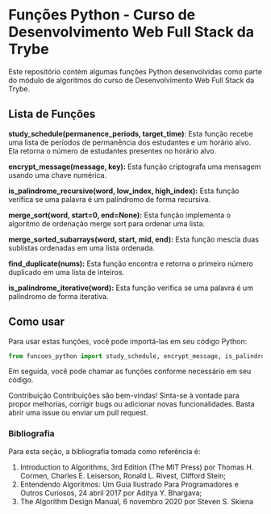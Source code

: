 # Funções Python - Curso de Desenvolvimento Web Full Stack da Trybe
Este repositório contém algumas funções Python desenvolvidas como parte do módulo de algoritmos do curso de Desenvolvimento Web Full Stack da Trybe.

## Lista de Funções
**study_schedule(permanence_periods, target_time)**: Esta função recebe uma lista de períodos de permanência dos estudantes e um horário alvo. Ela retorna o número de estudantes presentes no horário alvo.

**encrypt_message(message, key):** Esta função criptografa uma mensagem usando uma chave numérica.

**is_palindrome_recursive(word, low_index, high_index):** Esta função verifica se uma palavra é um palíndromo de forma recursiva.

**merge_sort(word, start=0, end=None):** Esta função implementa o algoritmo de ordenação merge sort para ordenar uma lista.

**merge_sorted_subarrays(word, start, mid, end):** Esta função mescla duas sublistas ordenadas em uma lista ordenada.

**find_duplicate(nums):** Esta função encontra e retorna o primeiro número duplicado em uma lista de inteiros.

**is_palindrome_iterative(word):** Esta função verifica se uma palavra é um palíndromo de forma iterativa.

## Como usar

Para usar estas funções, você pode importá-las em seu código Python:

```python
from funcoes_python import study_schedule, encrypt_message, is_palindrome_recursive, merge_sort, merge_sorted_subarrays, find_duplicate, is_palindrome_iterative
```

Em seguida, você pode chamar as funções conforme necessário em seu código.

Contribuição
Contribuições são bem-vindas! Sinta-se à vontade para propor melhorias, corrigir bugs ou adicionar novas funcionalidades. Basta abrir uma issue ou enviar um pull request.

### Bibliografia
Para esta seção, a bibliografia tomada como referência é:

1. Introduction to Algorithms, 3rd Edition (The MIT Press) por Thomas H. Cormen, Charles E. Leiserson, Ronald L. Rivest, Clifford Stein;
2. Entendendo Algoritmos: Um Guia Ilustrado Para Programadores e Outros Curiosos, 24 abril 2017 por Aditya Y. Bhargava;
3. The Algorithm Design Manual, 6 novembro 2020 por Steven S. Skiena

